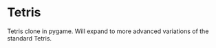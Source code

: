 Tetris
======
Tetris clone in pygame. Will expand to more advanced variations of the standard Tetris. 
